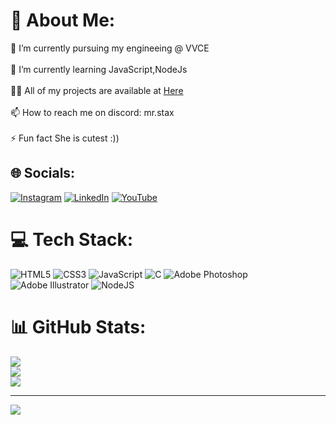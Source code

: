 # 💫 About Me:
 🔭 I’m currently pursuing my engineeing @ VVCE<br><br>🌱 I’m currently learning JavaScript,NodeJs<br><br>👨‍💻 All of my projects are available at [Here](https://nothassan.com/)<br><br>📫 How to reach me on discord: mr.stax<br><br>⚡ Fun fact She is cutest :))


## 🌐 Socials:
[![Instagram](https://img.shields.io/badge/Instagram-%23E4405F.svg?logo=Instagram&logoColor=white)](https://instagram.com/_ha.zzy__) [![LinkedIn](https://img.shields.io/badge/LinkedIn-%230077B5.svg?logo=linkedin&logoColor=white)](https://linkedin.com/in/mr.stax) [![YouTube](https://img.shields.io/badge/YouTube-%23FF0000.svg?logo=YouTube&logoColor=white)](https://youtube.com/@UCVlWxM5kqNCNmCF8gVpRW2w) 

# 💻 Tech Stack:
![HTML5](https://img.shields.io/badge/html5-%23E34F26.svg?style=flat&logo=html5&logoColor=white) ![CSS3](https://img.shields.io/badge/css3-%231572B6.svg?style=flat&logo=css3&logoColor=white) ![JavaScript](https://img.shields.io/badge/javascript-%23323330.svg?style=flat&logo=javascript&logoColor=%23F7DF1E) ![C](https://img.shields.io/badge/c-%2300599C.svg?style=flat&logo=c&logoColor=white) ![Adobe Photoshop](https://img.shields.io/badge/adobe%20photoshop-%2331A8FF.svg?style=flat&logo=adobe%20photoshop&logoColor=white) ![Adobe Illustrator](https://img.shields.io/badge/adobe%20illustrator-%23FF9A00.svg?style=flat&logo=adobe%20illustrator&logoColor=white) ![NodeJS](https://img.shields.io/badge/node.js-6DA55F?style=flat&logo=node.js&logoColor=white)
# 📊 GitHub Stats:
![](https://github-readme-stats.vercel.app/api?username=MrHassaanX&theme=github_dark&hide_border=false&count_private=true&include_all_commits=true)<br/>
![](https://github-readme-streak-stats.herokuapp.com/?user=MrHassaanX&theme=github_dark&hide_border=false)<br/>
![](https://github-readme-stats.vercel.app/api/top-langs/?username=MrHassaanX&theme=github_dark&hide_border=false&include_all_commits=true&count_private=true&layout=compact)

---
[![](https://visitcount.itsvg.in/api?id=MrHassaanX&icon=0&color=0)](https://visitcount.itsvg.in)

<!-- Proudly created with GPRM ( https://gprm.itsvg.in ) -->
